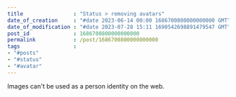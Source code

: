 ```yaml
---
title                : "Status > removing avatars"
date_of_creation     : "#date 2023-06-14 00:00 1686700800000000000 GMT"
date_of_modification : "#date 2023-07-28 15:11 1690542698891479547 GMT"
post_id              : 1686700800000000000
permalink            : /post/1686700800000000000
tags                 :
- "#posts"
- "#status"
- "#avatar"
---
```

Images can't be used as a person identity on the web.
